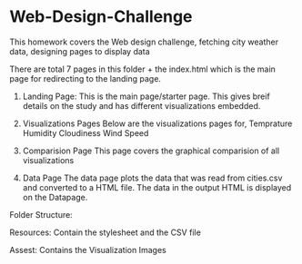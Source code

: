# Web-Design-Challenge

This homework covers the Web design challenge, fetching city weather data, designing pages to display data 

There are total 7 pages in this folder + the index.html which is the main page for redirecting to the landing page.

1. Landing Page:
   This is the main page/starter page. This gives breif details on the study and has different visualizations embedded.

2. Visualizations  Pages
    Below are the visualizations pages for,
    Temprature
    Humidity
    Cloudiness
    Wind Speed

3. Comparision Page
 This page covers the graphical comparision of all visualizations 

4. Data Page
   The data page plots the data that was read from cities.csv and converted to a HTML file. The data in the output HTML is displayed on the Datapage.

Folder Structure:

Resources:
Contain the stylesheet and the CSV file 

Assest:
Contains the Visualization Images 


